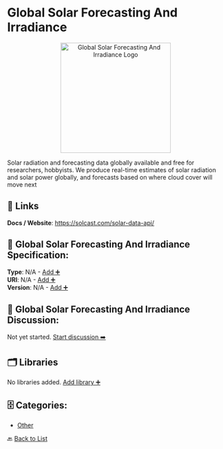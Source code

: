 # Global Solar Forecasting And Irradiance
<p align="center">
    <img width="256" src="https://raw.githubusercontent.com/apis-list/apis-list/main/apis/global-solar-forecasting-and-irradiance/logo_256x256.png" alt="Global Solar Forecasting And Irradiance Logo"/>
</p>
Solar radiation and forecasting data globally available and free for researchers, hobbyists.  We produce real-time estimates of solar radiation and solar power globally, and forecasts based on where cloud cover will move next

##  🔗 Links
**Docs / Website**: https://solcast.com/solar-data-api/

## 🧬 Global Solar Forecasting And Irradiance Specification:
**Type**: N/A - [Add ➕](https://github.com/apis-list/apis-list/edit/main/apis.yaml#8104)  
**URI**: N/A - [Add ➕](https://github.com/apis-list/apis-list/edit/main/apis.yaml#8104)  
**Version**: N/A - [Add ➕](https://github.com/apis-list/apis-list/edit/main/apis.yaml#8104)

## 💬 Global Solar Forecasting And Irradiance Discussion:
Not yet started. [Start discussion ➡️](https://github.com/apis-list/apis-list/discussions/new)

## 🗂️ Libraries

No libraries added. [Add library ➕](https://github.com/apis-list/apis-list/edit/main/apis.yaml#8104)    


## 🗄️ Categories:
- [Other](https://github.com/apis-list/apis-list#other-)

🔙  [Back to List](https://github.com/apis-list/apis-list)
